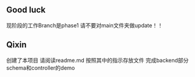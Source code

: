 ## Good luck
现阶段的工作Branch是phase1 请不要对main文件夹做update！！

## Qixin 
创建了本项目 请阅读readme.md 按照其中的指示存放文件
完成backend部分schema和controller的demo
